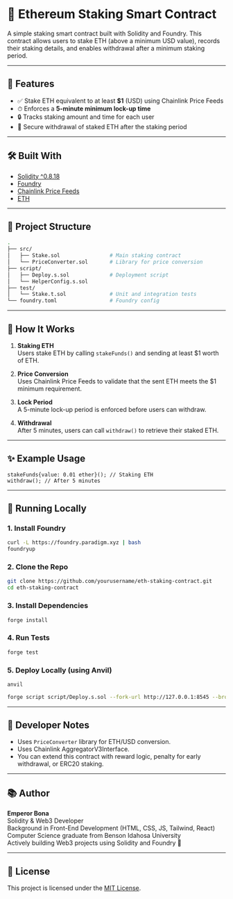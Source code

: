 # 🧱 Ethereum Staking Smart Contract

A simple staking smart contract built with Solidity and Foundry. This contract allows users to stake ETH (above a minimum USD value), records their staking details, and enables withdrawal after a minimum staking period.

---

## 📌 Features

- ✅ Stake ETH equivalent to at least **$1** (USD) using Chainlink Price Feeds
- ⏱ Enforces a **5-minute minimum lock-up time**
- 🔒 Tracks staking amount and time for each user
- 💸 Secure withdrawal of staked ETH after the staking period

---

## 🛠 Built With

- [Solidity ^0.8.18](https://soliditylang.org/)
- [Foundry](https://book.getfoundry.sh/)
- [Chainlink Price Feeds](https://docs.chain.link/data-feeds)
- [ETH](https://ethereum.org/en/)

---

## 📂 Project Structure

```bash
.
├── src/
│   ├── Stake.sol                # Main staking contract
│   └── PriceConverter.sol       # Library for price conversion
├── script/
│   ├── Deploy.s.sol             # Deployment script
│   └── HelperConfig.s.sol
├── test/
│   └── Stake.t.sol              # Unit and integration tests
└── foundry.toml                 # Foundry config
```

---

## 🔐 How It Works

1. **Staking ETH**  
   Users stake ETH by calling `stakeFunds()` and sending at least $1 worth of ETH.

2. **Price Conversion**  
   Uses Chainlink Price Feeds to validate that the sent ETH meets the $1 minimum requirement.

3. **Lock Period**  
   A 5-minute lock-up period is enforced before users can withdraw.

4. **Withdrawal**  
   After 5 minutes, users can call `withdraw()` to retrieve their staked ETH.

---

## ✨ Example Usage

```solidity
stakeFunds{value: 0.01 ether}(); // Staking ETH
withdraw(); // After 5 minutes
```

---

## 🧪 Running Locally

### 1. Install Foundry
```bash
curl -L https://foundry.paradigm.xyz | bash
foundryup
```

### 2. Clone the Repo
```bash
git clone https://github.com/yourusername/eth-staking-contract.git
cd eth-staking-contract
```

### 3. Install Dependencies
```bash
forge install
```

### 4. Run Tests
```bash
forge test
```

### 5. Deploy Locally (using Anvil)
```bash
anvil
```

```bash
forge script script/Deploy.s.sol --fork-url http://127.0.0.1:8545 --broadcast --private-key YOUR_PRIVATE_KEY
```

---

## 🧠 Developer Notes

- Uses `PriceConverter` library for ETH/USD conversion.
- Uses Chainlink AggregatorV3Interface.
- You can extend this contract with reward logic, penalty for early withdrawal, or ERC20 staking.

---

## 📚 Author

**Emperor Bona**  
Solidity & Web3 Developer  
Background in Front-End Development (HTML, CSS, JS, Tailwind, React)  
Computer Science graduate from Benson Idahosa University  
Actively building Web3 projects using Solidity and Foundry 🚀

---

## 📜 License

This project is licensed under the [MIT License](LICENSE).

